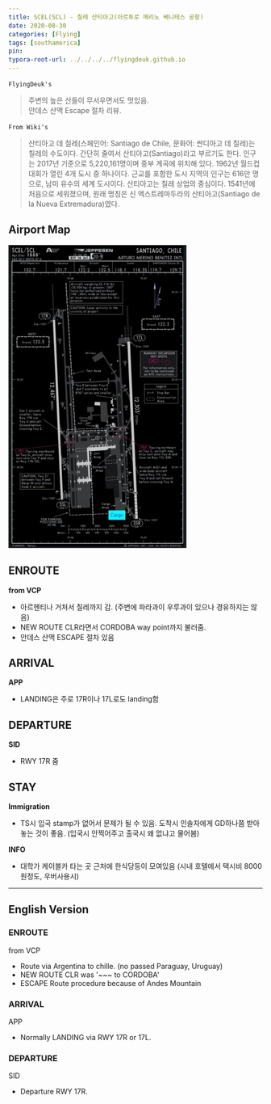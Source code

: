 ```yaml
---
title: SCEL(SCL) - 칠레 산티아고(아르투로 메리노 베니테스 공항)
date: 2020-08-30
categories: [Flying]
tags: [southamerica]
pin:
typora-root-url: ../../../../flyingdeuk.github.io
---
```


`FlyingDeuk's`
>주변의 높은 산들이 무서우면서도 멋있음. <br>
안데스 산맥 Escape 절차 리뷰.

`From Wiki's`
>산티아고 데 칠레(스페인어: Santiago de Chile, 문화어: 싼디아고 데 칠레)는 칠레의 수도이다. 간단히 줄여서 산티아고(Santiago)라고 부르기도 한다. 인구는 2017년 기준으로 5,220,161명이며 중부 계곡에 위치해 있다. 1962년 월드컵 대회가 열린 4개 도시 중 하나이다. 근교를 포함한 도시 지역의 인구는 616만 명으로, 남미 유수의 세계 도시이다.
산티아고는 칠레 상업의 중심이다.
1541년에 처음으로 세워졌으며, 원래 명칭은 신 엑스트레마두라의 산티아고(Santiago de la Nueva Extremadura)였다.

## Airport Map
![scl](/img/flying/airport/scl_ap.jpg)

## ENROUTE
**from VCP**
- 아르헨티나 거처서 칠레까지 감. (주변에 파라과이 우루과이 있으나 경유하지는 않음)
- NEW ROUTE CLR라면서 CORDOBA way point까지 불러줌.
- 안데스 산맥 ESCAPE 절차 있음

## ARRIVAL
**APP**
- LANDING은 주로 17R이나 17L로도 landing함


## DEPARTURE
**SID**
- RWY 17R 줌

## STAY
**Immigration**
- TS시 입국 stamp가 없어서 문제가 될 수 있음. 도착시 인솔자에게 GD하나쯤 받아놓는 것이 좋음. (입국시 안찍어주고 출국시 왜 없냐고 물어봄)

**INFO**
- 대학가 케이블카 타는 곳 근처에 한식당등이 모여있음 (시내 호텔에서 택시비 8000원정도, 우버사용시)


---------
## English Version

### ENROUTE
from VCP
- Route via Argentina to chille. (no passed Paraguay, Uruguay)
- NEW ROUTE CLR was '~~~ to CORDOBA'
- ESCAPE Route procedure because of Andes Mountain

### ARRIVAL
APP
- Normally LANDING via RWY 17R or 17L.

### DEPARTURE
SID
- Departure RWY 17R.
